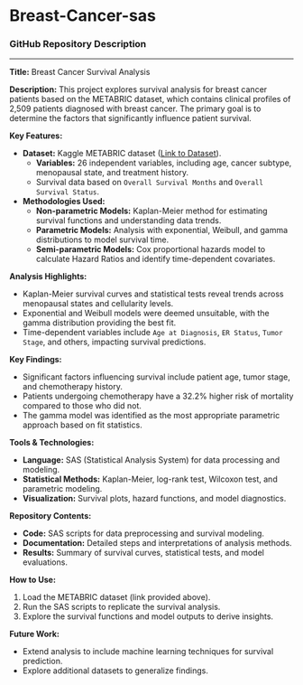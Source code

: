 # Breast-Cancer-sas
### GitHub Repository Description

---

**Title:** Breast Cancer Survival Analysis

**Description:**
This project explores survival analysis for breast cancer patients based on the METABRIC dataset, which contains clinical profiles of 2,509 patients diagnosed with breast cancer. The primary goal is to determine the factors that significantly influence patient survival. 

**Key Features:**
- **Dataset:** Kaggle METABRIC dataset ([Link to Dataset](https://www.kaggle.com/datasets/gunesevitan/breast-cancer-metabric)).
  - **Variables:** 26 independent variables, including age, cancer subtype, menopausal state, and treatment history.
  - Survival data based on `Overall Survival Months` and `Overall Survival Status`.
- **Methodologies Used:**
  - **Non-parametric Models:** Kaplan-Meier method for estimating survival functions and understanding data trends.
  - **Parametric Models:** Analysis with exponential, Weibull, and gamma distributions to model survival time.
  - **Semi-parametric Models:** Cox proportional hazards model to calculate Hazard Ratios and identify time-dependent covariates.

**Analysis Highlights:**
- Kaplan-Meier survival curves and statistical tests reveal trends across menopausal states and cellularity levels.
- Exponential and Weibull models were deemed unsuitable, with the gamma distribution providing the best fit.
- Time-dependent variables include `Age at Diagnosis`, `ER Status`, `Tumor Stage`, and others, impacting survival predictions.

**Key Findings:**
- Significant factors influencing survival include patient age, tumor stage, and chemotherapy history.
- Patients undergoing chemotherapy have a 32.2% higher risk of mortality compared to those who did not.
- The gamma model was identified as the most appropriate parametric approach based on fit statistics.

**Tools & Technologies:**
- **Language:** SAS (Statistical Analysis System) for data processing and modeling.
- **Statistical Methods:** Kaplan-Meier, log-rank test, Wilcoxon test, and parametric modeling.
- **Visualization:** Survival plots, hazard functions, and model diagnostics.

**Repository Contents:**
- **Code:** SAS scripts for data preprocessing and survival modeling.
- **Documentation:** Detailed steps and interpretations of analysis methods.
- **Results:** Summary of survival curves, statistical tests, and model evaluations.

**How to Use:**
1. Load the METABRIC dataset (link provided above).
2. Run the SAS scripts to replicate the survival analysis.
3. Explore the survival functions and model outputs to derive insights.

**Future Work:**
- Extend analysis to include machine learning techniques for survival prediction.
- Explore additional datasets to generalize findings.
